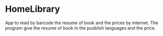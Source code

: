 # HomeLibrary
App to read by barcode the resume of book and the prices by internet.
The program give the resume of book in the pusblish languages and the price.
